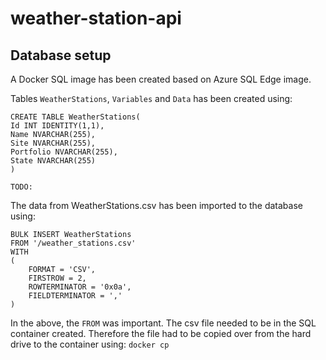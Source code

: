 # weather-station-api

## Database setup
A Docker SQL image has been created based on Azure SQL Edge image.

Tables `WeatherStations`, `Variables` and `Data` has been created using:

```
CREATE TABLE WeatherStations(
Id INT IDENTITY(1,1),
Name NVARCHAR(255),
Site NVARCHAR(255),
Portfolio NVARCHAR(255),
State NVARCHAR(255)
)

TODO:
```

The data from WeatherStations.csv has been imported to the database using:

```
BULK INSERT WeatherStations
FROM '/weather_stations.csv'
WITH
(
    FORMAT = 'CSV', 
    FIRSTROW = 2,
    ROWTERMINATOR = '0x0a',
    FIELDTERMINATOR = ','
)
```

In the above, the `FROM` was important. The csv file needed to be in the SQL container created. Therefore the file had to be copied over from the hard drive to the container using:
`docker cp `
